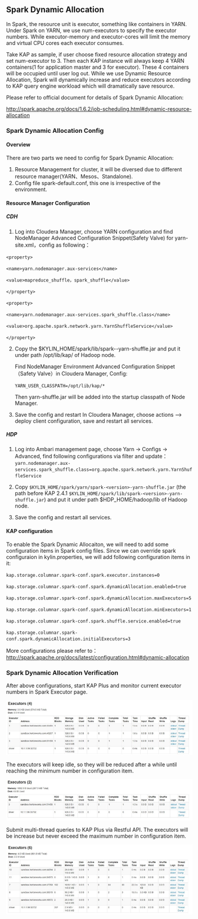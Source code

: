 ## Spark Dynamic Allocation

In Spark, the resource unit is executor, something like containers in YARN. Under Spark on YARN, we use num-executors to specify the executor numbers. While executor-memory and executor-cores will limit the memory and virtual CPU cores each executor consumes.

Take KAP as sample, if user choose fixed resource allocation strategy and set num-executor to 3. Then each KAP instance will always keep 4 YARN containers(1 for application master and 3 for executor). These 4 containers will be occupied until user log out. While we use Dynamic Resource Allocation, Spark will dynamically increase and reduce executors according to KAP query engine workload which will dramatically save resource.

Please refer to official document for details of Spark Dynamic Allocation:

http://spark.apache.org/docs/1.6.2/job-scheduling.html#dynamic-resource-allocation

### Spark Dynamic Allocation Config

#### Overview
There are two parts we need to config for Spark Dynamic Allocation:
1.  Resource Management for cluster, it will be diversed due to different resource manager(YARN、Mesos、Standalone).
2.  Config file spark-default.conf, this one is irrespective of the environment.

#### Resource Manager Configuration
##### CDH

1. Log into Cloudera Manager, choose YARN configuration and find NodeManager Advanced Configuration Snippet(Safety Valve) for yarn-site.xml，config as following：

 `<property>`

 `<name>yarn.nodemanager.aux-services</name>`

 `<value>mapreduce_shuffle，spark_shuffle</value>`

 `</property>`

 `<property>`

 `<name>yarn.nodemanager.aux-services.spark_shuffle.class</name>`

 `<value>org.apache.spark.network.yarn.YarnShuffleService</value>`

 `</property>`

2. Copy the $KYLIN_HOME/spark/lib/spark-<version>-yarn-shuffle.jar and put it under path /opt/lib/kap/ of Hadoop node.

   Find NodeManager Environment Advanced Configuration Snippet （Safety Valve）in Cloudera Manager, Config:

   `YARN_USER_CLASSPATH=/opt/lib/kap/*`

   Then yarn-shuffle.jar will be added into the startup classpath of Node Manager.

3. Save the config and restart
 In Cloudera Manager, choose actions --> deploy client configuration, save and restart all services.

##### HDP
1. Log into Ambari management page, choose Yarn -> Configs -> Advanced, find following configurations via filter and update：
   `yarn.nodemanager.aux-services.spark_shuffle.class=org.apache.spark.network.yarn.YarnShuffleService`

2. Copy `$KYLIN_HOME/spark/yarn/spark-<version>-yarn-shuffle.jar` (the path before KAP 2.4.1 `$KYLIN_HOME/spark/lib/spark-<version>-yarn-shuffle.jar`) and put it under path $HDP_HOME/hadoop/lib of Hadoop node.

3. Save the config and restart all services.


#### KAP configuration
To enable the Spark Dynamic Allocaiton, we will need to add some configuration items in Spark config files. Since we can override spark configuraion in kylin.properties, we will add following configuration items in it:

`kap.storage.columnar.spark-conf.spark.executor.instances=0`

`kap.storage.columnar.spark-conf.spark.dynamicAllocation.enabled=true`

`kap.storage.columnar.spark-conf.spark.dynamicAllocation.maxExecutors=5`

`kap.storage.columnar.spark-conf.spark.dynamicAllocation.minExecutors=1`

`kap.storage.columnar.spark-conf.spark.shuffle.service.enabled=true`

`kap.storage.columnar.spark-conf.spark.dynamicAllocation.initialExecutors=3`

More configurations please refer to：
http://spark.apache.org/docs/latest/configuration.html#dynamic-allocation

### Spark Dynamic Allocation Verification
After above configurations, start KAP Plus and monitor current executor numbers in Spark Executor page.

![](images/spark_executor_original.jpg)

The executors will keep idle, so they will be reduced after a while until reaching the minimum number in configuration item.

![](images/spark_executor_min.jpg)

Submit multi-thread queries to KAP Plus via Restful API. The executors will be increase but never exceed the maximum number in configuration item. 

![](images/spark_executor_max.jpg)

